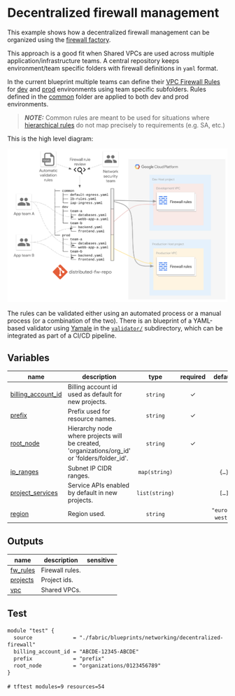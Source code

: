 # Decentralized firewall management

This example shows how a decentralized firewall management can be organized using the [firewall factory](../../factories/net-vpc-firewall-yaml/README.md).

This approach is a good fit when Shared VPCs are used across multiple application/infrastructure teams. A central repository keeps environment/team
specific folders with firewall definitions in `yaml` format.

In the current blueprint multiple teams can define their [VPC Firewall Rules](https://cloud.google.com/vpc/docs/firewalls)
for [dev](./firewall/dev) and [prod](./firewall/prod) environments using team specific subfolders. Rules defined in the
[common](./firewall/common) folder are applied to both dev and prod environments.

> **_NOTE:_**  Common rules are meant to be used for situations where [hierarchical rules](https://cloud.google.com/vpc/docs/firewall-policies)
do not map precisely to requirements (e.g. SA, etc.)

This is the high level diagram:

![High-level diagram](diagram.png "High-level diagram")

The rules can be validated either using an automated process or a manual process (or a combination of
the two). There is an blueprint of a YAML-based validator using [Yamale](https://github.com/23andMe/Yamale)
in  the [`validator/`](validator/) subdirectory, which can be integrated as part of a CI/CD pipeline.
<!-- BEGIN TFDOC -->

## Variables

| name | description | type | required | default |
|---|---|:---:|:---:|:---:|
| [billing_account_id](variables.tf#L15) | Billing account id used as default for new projects. | <code>string</code> | ✓ |  |
| [prefix](variables.tf#L29) | Prefix used for resource names. | <code>string</code> | ✓ |  |
| [root_node](variables.tf#L54) | Hierarchy node where projects will be created, 'organizations/org_id' or 'folders/folder_id'. | <code>string</code> | ✓ |  |
| [ip_ranges](variables.tf#L20) | Subnet IP CIDR ranges. | <code>map&#40;string&#41;</code> |  | <code title="&#123;&#10;  prod &#61; &#34;10.0.16.0&#47;24&#34;&#10;  dev  &#61; &#34;10.0.32.0&#47;24&#34;&#10;&#125;">&#123;&#8230;&#125;</code> |
| [project_services](variables.tf#L38) | Service APIs enabled by default in new projects. | <code>list&#40;string&#41;</code> |  | <code title="&#91;&#10;  &#34;container.googleapis.com&#34;,&#10;  &#34;dns.googleapis.com&#34;,&#10;  &#34;stackdriver.googleapis.com&#34;,&#10;&#93;">&#91;&#8230;&#93;</code> |
| [region](variables.tf#L48) | Region used. | <code>string</code> |  | <code>&#34;europe-west1&#34;</code> |

## Outputs

| name | description | sensitive |
|---|---|:---:|
| [fw_rules](outputs.tf#L15) | Firewall rules. |  |
| [projects](outputs.tf#L33) | Project ids. |  |
| [vpc](outputs.tf#L41) | Shared VPCs. |  |

<!-- END TFDOC -->

## Test
```hcl
module "test" {
  source             = "./fabric/blueprints/networking/decentralized-firewall"
  billing_account_id = "ABCDE-12345-ABCDE"
  prefix             = "prefix"
  root_node          = "organizations/0123456789"
}

# tftest modules=9 resources=54
```
